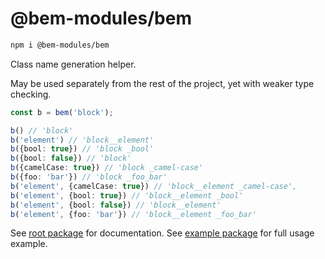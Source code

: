 # @bem-modules/bem

```sh
npm i @bem-modules/bem
```

Class name generation helper.

May be used separately from the rest of the project, yet with weaker type checking.

```ts
const b = bem('block');

b() // 'block'
b('element') // 'block__element'
b({bool: true}) // 'block _bool'
b({bool: false}) // 'block'
b({camelCase: true}) // 'block _camel-case'
b({foo: 'bar'}) // 'block _foo_bar'
b('element', {camelCase: true}) // 'block__element _camel-case',
b('element', {bool: true}) // 'block__element _bool'
b('element', {bool: false}) // 'block__element'
b('element', {foo: 'bar'}) // 'block__element _foo_bar'
```

See [root package](https://github.com/bem-modules/bem-modules) for documentation.
See [example package](https://github.com/bem-modules/bem-modules/tree/master/packages/example) for full usage example.